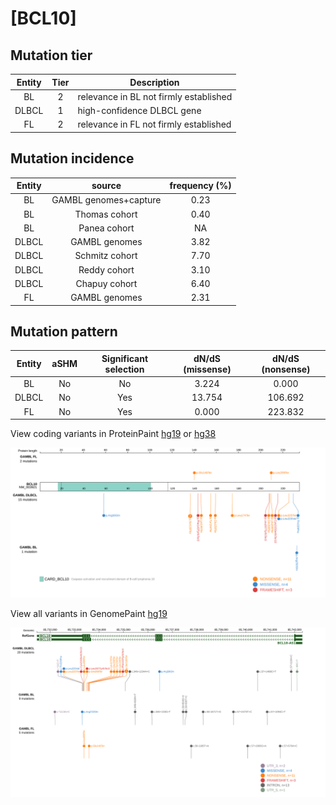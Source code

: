 # [BCL10]

## Mutation tier

|Entity|Tier|Description                           |
|:------:|:----:|--------------------------------------|
|BL    |2   |relevance in BL not firmly established|
|DLBCL |1   |high-confidence DLBCL gene            |
|FL    |2   |relevance in FL not firmly established|
## Mutation incidence

|Entity|source               |frequency (%)|
|:------:|:---------------------:|:-------------:|
|BL    |GAMBL genomes+capture|0.23         |
|BL    |Thomas cohort        |0.40         |
|BL    |Panea cohort         |  NA         |
|DLBCL |GAMBL genomes        |3.82         |
|DLBCL |Schmitz cohort       |7.70         |
|DLBCL |Reddy cohort         |3.10         |
|DLBCL |Chapuy cohort        |6.40         |
|FL    |GAMBL genomes        |2.31         |

## Mutation pattern

|Entity|aSHM|Significant selection|dN/dS (missense)|dN/dS (nonsense)|
|:------:|:----:|:---------------------:|:----------------:|:----------------:|
|BL    |No  |No                   | 3.224          |  0.000         |
|DLBCL |No  |Yes                  |13.754          |106.692         |
|FL    |No  |Yes                  | 0.000          |223.832         |



View coding variants in ProteinPaint [hg19](https://www.bcgsc.ca/downloads/morinlab/GAMBL/test/genes/BCL10_protein.html)  or [hg38](https://www.bcgsc.ca/downloads/morinlab/GAMBL/test/genes/BCL10_protein_hg38.html)

![image](images/proteinpaint/BCL10_NM_003921.svg)

View all variants in GenomePaint [hg19](https://www.bcgsc.ca/downloads/morinlab/GAMBL/test/genes/BCL10.html)

![image](images/proteinpaint/BCL10.svg)
